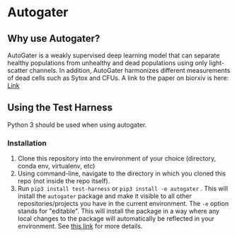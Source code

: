 
# Autogater

## Why use Autogater?
AutoGater is a weakly supervised deep learning model that can separate healthy populations from unhealthy and dead populations using only light-scatter channels. In addition, AutoGater harmonizes different measurements of dead cells such as Sytox and CFUs.
A link to the paper on biorxiv is here: [Link](https://www.biorxiv.org/content/10.1101/2022.12.07.519491v1)

## Using the Test Harness

Python 3 should be used when using autogater.

### Installation
1. Clone this repository into the environment of your choice (directory, conda env, virtualenv, etc)
2. Using command-line, navigate to the directory in which you cloned this repo (not inside the repo itself).
3. Run `pip3 install test-harness` or `pip3 install -e autogater` .
This will install the `autogater` package and make it visible to all other repositories/projects
you have in the current environment. The `-e` option stands for "editable". This will install the package
in a way where any local changes to the package will automatically be reflected in your environment.
See [this link](https://stackoverflow.com/questions/41535915/python-pip-install-from-local-dir/41536128)
for more details.